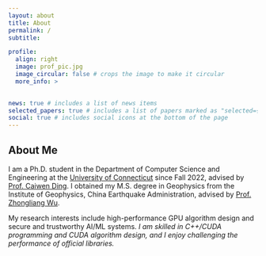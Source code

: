 ```yaml
---
layout: about
title: About
permalink: /
subtitle: 

profile:
  align: right
  image: prof_pic.jpg
  image_circular: false # crops the image to make it circular
  more_info: >
    

news: true # includes a list of news items
selected_papers: true # includes a list of papers marked as "selected={true}"
social: true # includes social icons at the bottom of the page
---
```

## About Me

I am a Ph.D. student in the Department of Computer Science and Engineering at the [University of Connecticut](https://uconn.edu/) since Fall 2022, advised by [Prof. Caiwen Ding](https://caiwending.github.io/web/home.html). I obtained my M.S. degree in Geophysics from the Institute of Geophysics, China Earthquake Administration, advised by [Prof. Zhongliang Wu](https://www.ief.ac.cn/222/info/2021/35094.html).

My research interests include high-performance GPU algorithm design and secure and trustworthy AI/ML systems. _I am skilled in C++/CUDA programming and CUDA algorithm design, and I enjoy challenging the performance of official libraries._ 

<!-- Write your biography here. Tell the world about yourself. Link to your favorite [subreddit](http://reddit.com). You can put a picture in, too. The code is already in, just name your picture `prof_pic.jpg` and put it in the `img/` folder.

Put your address / P.O. box / other info right below your picture. You can also disable any of these elements by editing `profile` property of the YAML header of your `_pages/about.md`. Edit `_bibliography/papers.bib` and Jekyll will render your [publications page](/al-folio/publications/) automatically.

Link to your social media connections, too. This theme is set up to use [Font Awesome icons](https://fontawesome.com/) and [Academicons](https://jpswalsh.github.io/academicons/), like the ones below. Add your Facebook, Twitter, LinkedIn, Google Scholar, or just disable all of them. -->
